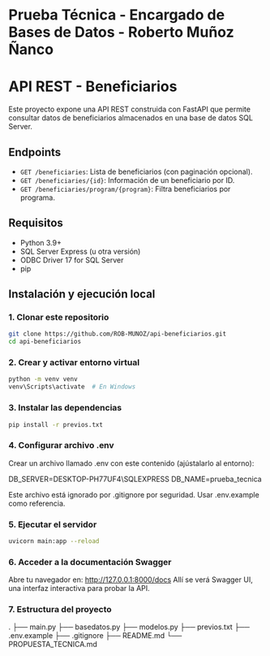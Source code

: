 # Prueba Técnica - Encargado de Bases de Datos - Roberto Muñoz Ñanco

# API REST - Beneficiarios

Este proyecto expone una API REST construida con FastAPI que permite consultar datos de beneficiarios almacenados en una base de datos SQL Server.

## Endpoints

- `GET /beneficiaries`: Lista de beneficiarios (con paginación opcional).
- `GET /beneficiaries/{id}`: Información de un beneficiario por ID.
- `GET /beneficiaries/program/{program}`: Filtra beneficiarios por programa.

## Requisitos

- Python 3.9+
- SQL Server Express (u otra versión)
- ODBC Driver 17 for SQL Server
- pip

## Instalación y ejecución local

### 1. Clonar este repositorio 
```bash
git clone https://github.com/ROB-MUNOZ/api-beneficiarios.git
cd api-beneficiarios
```

### 2. Crear y activar entorno virtual
```bash
python -m venv venv
venv\Scripts\activate  # En Windows
```

### 3. Instalar las dependencias
```bash
pip install -r previos.txt
```

### 4. Configurar archivo .env
Crear un archivo llamado .env con este contenido (ajústalarlo al entorno):

DB_SERVER=DESKTOP-PH77UF4\SQLEXPRESS
DB_NAME=prueba_tecnica

Este archivo está ignorado por .gitignore por seguridad. Usar .env.example como referencia.

### 5. Ejecutar el servidor
```bash
uvicorn main:app --reload
```

### 6. Acceder a la documentación Swagger
Abre tu navegador en:
http://127.0.0.1:8000/docs
Allí se verá Swagger UI, una interfaz interactiva para probar la API.

### 7. Estructura del proyecto
.
├── main.py
├── basedatos.py
├── modelos.py
├── previos.txt
├── .env.example
├── .gitignore
├── README.md
└── PROPUESTA_TECNICA.md
